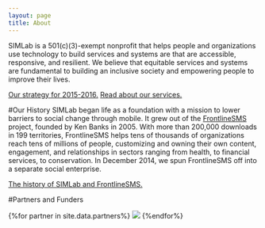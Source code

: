 ```yaml
---
layout: page
title: About
---
```

SIMLab is a 501(c)(3)-exempt nonprofit that helps people and organizations use technology to build services and systems are that are accessible, responsive, and resilient. We believe that equitable services and systems are fundamental to building an inclusive society and empowering people to improve their lives.


[<span class="pink backed">Our strategy for 2015-2016.</span>]({{site.baseurl}}/about/strategy)
[<span class="pink backed">Read about our services.</span>]({{site.baseurl}}/services)

#Our History
SIMLab began life as a foundation with a mission to lower barriers to social change through mobile. It grew out of the [FrontlineSMS](http://www.frontlinesms.com) project, founded by Ken Banks in 2005. With more than 200,000 downloads in 199 territories, FrontlineSMS helps tens of thousands of organizations reach tens of millions of people, customizing and owning their own content, engagement, and relationships in sectors ranging from health, to financial services, to conservation. In December 2014, we spun FrontlineSMS off into a separate social enterprise.

[<span class="pink backed">The history of SIMLab and FrontlineSMS.</span>](history)

#Partners and Funders
<div class="ui tiny images">
{%for partner in site.data.partners%}
<a href="http://{{partner.link}}"><img class="ui middle aligned image" src="{{site.baseurl}}/images/partners/{{partner.image}}"></a>
{%endfor%}
</div>
